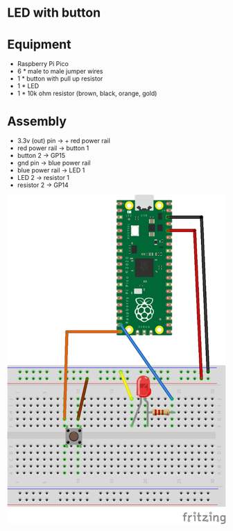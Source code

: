 # LED with button

# Equipment

* Raspberry Pi Pico
* 6 * male to male jumper wires
* 1 * button with pull up resistor
* 1 * LED
* 1 * 10k ohm resistor (brown, black, orange, gold)

# Assembly

* 3.3v (out) pin -> + red power rail
* red power rail -> button 1
* button 2 -> GP15
* gnd pin -> blue power rail
* blue power rail -> LED 1
* LED 2 -> resistor 1
* resistor 2 -> GP14

![Diagram](https://github.com/gordcurrie/tinygo_pico/blob/main/led_with_button/pico_LED_button.png)

